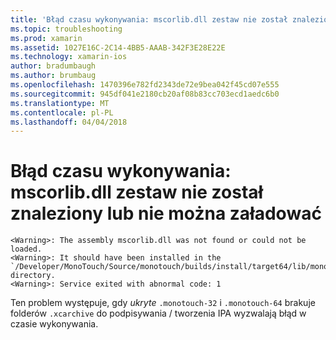 ```yaml
---
title: 'Błąd czasu wykonywania: mscorlib.dll zestaw nie został znaleziony lub nie można załadować'
ms.topic: troubleshooting
ms.prod: xamarin
ms.assetid: 1027E16C-2C14-4BB5-AAAB-342F3E28E22E
ms.technology: xamarin-ios
author: bradumbaugh
ms.author: brumbaug
ms.openlocfilehash: 1470396e782fd2343de72e9bea042f45cd07e555
ms.sourcegitcommit: 945df041e2180cb20af08b83cc703ecd1aedc6b0
ms.translationtype: MT
ms.contentlocale: pl-PL
ms.lasthandoff: 04/04/2018
---
```

# <a name="runtime-error-the-assembly-mscorlibdll-was-not-found-or-could-not-be-loaded"></a>Błąd czasu wykonywania: mscorlib.dll zestaw nie został znaleziony lub nie można załadować

```
<Warning>: The assembly mscorlib.dll was not found or could not be loaded.
<Warning>: It should have been installed in the `/Developer/MonoTouch/Source/monotouch/builds/install/target64/lib/mono/2.0/mscorlib.dll' directory.
<Warning>: Service exited with abnormal code: 1
```

Ten problem występuje, gdy *ukryte* `.monotouch-32` i `.monotouch-64` brakuje folderów `.xcarchive` do podpisywania / tworzenia IPA wyzwalają błąd w czasie wykonywania.

